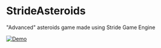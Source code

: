 # StrideAsteroids
"Advanced" asteroids game made using Stride Game Engine

[![Demo](https://img.youtube.com/vi/jxjQYOmRtO8/0.jpg)](https://www.youtube.com/watch?v=jxjQYOmRtO8)
